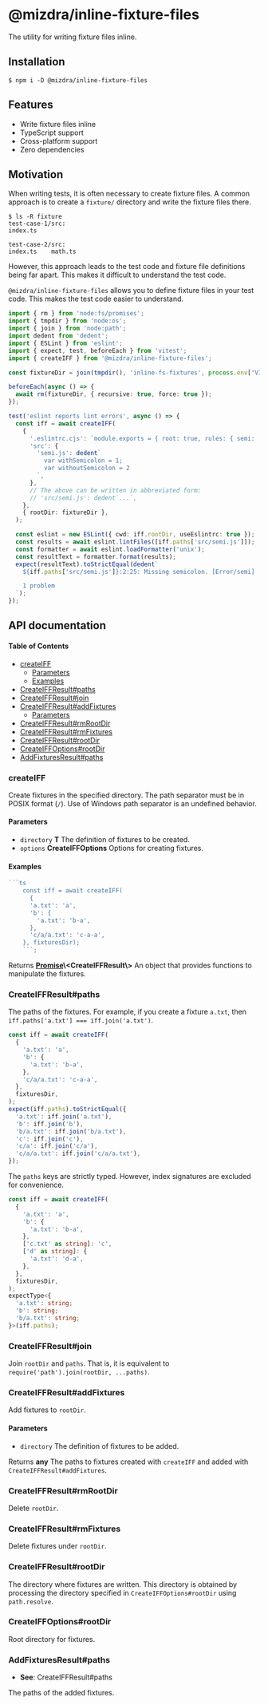 # @mizdra/inline-fixture-files

The utility for writing fixture files inline.

## Installation

```console
$ npm i -D @mizdra/inline-fixture-files
```

## Features

- Write fixture files inline
- TypeScript support
- Cross-platform support
- Zero dependencies

## Motivation

When writing tests, it is often necessary to create fixture files. A common approach is to create a `fixture/` directory and write the fixture files there.

```console
$ ls -R fixture
test-case-1/src:
index.ts

test-case-2/src:
index.ts    math.ts
```

However, this approach leads to the test code and fixture file definitions being far apart. This makes it difficult to understand the test code.

`@mizdra/inline-fixture-files` allows you to define fixture files in your test code. This makes the test code easier to understand.

```typescript
import { rm } from 'node:fs/promises';
import { tmpdir } from 'node:os';
import { join } from 'node:path';
import dedent from 'dedent';
import { ESLint } from 'eslint';
import { expect, test, beforeEach } from 'vitest';
import { createIFF } from '@mizdra/inline-fixture-files';

const fixtureDir = join(tmpdir(), 'inline-fs-fixtures', process.env['VITEST_POOL_ID']!);

beforeEach(async () => {
  await rm(fixtureDir, { recursive: true, force: true });
});

test('eslint reports lint errors', async () => {
  const iff = await createIFF(
    {
      '.eslintrc.cjs': `module.exports = { root: true, rules: { semi: 'error' } };`,
      'src': {
        'semi.js': dedent`
          var withSemicolon = 1;
          var withoutSemicolon = 2
        `,
      },
      // The above can be written in abbreviated form:
      // 'src/semi.js': dedent`...`,
    },
    { rootDir: fixtureDir },
  );

  const eslint = new ESLint({ cwd: iff.rootDir, useEslintrc: true });
  const results = await eslint.lintFiles([iff.paths['src/semi.js']]);
  const formatter = await eslint.loadFormatter('unix');
  const resultText = formatter.format(results);
  expect(resultText).toStrictEqual(dedent`
    ${iff.paths['src/semi.js']}:2:25: Missing semicolon. [Error/semi]

    1 problem
  `);
});
```

## API documentation

<!-- Generated by documentation.js. Update this documentation by updating the source code. -->

#### Table of Contents

- [createIFF][1]
  - [Parameters][2]
  - [Examples][3]
- [CreateIFFResult#paths][4]
- [CreateIFFResult#join][5]
- [CreateIFFResult#addFixtures][6]
  - [Parameters][7]
- [CreateIFFResult#rmRootDir][8]
- [CreateIFFResult#rmFixtures][9]
- [CreateIFFResult#rootDir][10]
- [CreateIFFOptions#rootDir][11]
- [AddFixturesResult#paths][12]

### createIFF

Create fixtures in the specified directory.
The path separator must be in POSIX format (`/`).
Use of Windows path separator is an undefined behavior.

#### Parameters

- `directory` **T** The definition of fixtures to be created.
- `options` **CreateIFFOptions** Options for creating fixtures.

#### Examples

````javascript
```ts
    const iff = await createIFF(
      {
      'a.txt': 'a',
      'b': {
        'a.txt': 'b-a',
      },
      'c/a/a.txt': 'c-a-a',
    }, fixturesDir);
    ```;
````

Returns **[Promise][13]\\&lt;CreateIFFResult\\<T>>** An object that provides functions to manipulate the fixtures.

### CreateIFFResult#paths

The paths of the fixtures.
For example, if you create a fixture `a.txt`, then `iff.paths['a.txt'] === iff.join('a.txt')`.

```ts
const iff = await createIFF(
  {
    'a.txt': 'a',
    'b': {
      'a.txt': 'b-a',
    },
    'c/a/a.txt': 'c-a-a',
  },
  fixturesDir,
);
expect(iff.paths).toStrictEqual({
  'a.txt': iff.join('a.txt'),
  'b': iff.join('b'),
  'b/a.txt': iff.join('b/a.txt'),
  'c': iff.join('c'),
  'c/a': iff.join('c/a'),
  'c/a/a.txt': iff.join('c/a/a.txt'),
});
```

The `paths` keys are strictly typed. However, index signatures are excluded for convenience.

```ts
const iff = await createIFF(
  {
    'a.txt': 'a',
    'b': {
      'a.txt': 'b-a',
    },
    ['c.txt' as string]: 'c',
    ['d' as string]: {
      'a.txt': 'd-a',
    },
  },
  fixturesDir,
);
expectType<{
  'a.txt': string;
  'b': string;
  'b/a.txt': string;
}>(iff.paths);
```

### CreateIFFResult#join

Join `rootDir` and `paths`.
That is, it is equivalent to `require('path').join(rootDir, ...paths)`.

### CreateIFFResult#addFixtures

Add fixtures to `rootDir`.

#### Parameters

- `directory` The definition of fixtures to be added.

Returns **any** The paths to fixtures created with `createIFF` and added with `CreateIFFResult#addFixtures`.

### CreateIFFResult#rmRootDir

Delete `rootDir`.

### CreateIFFResult#rmFixtures

Delete fixtures under `rootDir`.

### CreateIFFResult#rootDir

The directory where fixtures are written.
This directory is obtained by processing the directory specified in `CreateIFFOptions#rootDir`
using `path.resolve`.

### CreateIFFOptions#rootDir

Root directory for fixtures.

### AddFixturesResult#paths

- **See**: CreateIFFResult#paths

The paths of the added fixtures.

[1]: #createiff
[2]: #parameters
[3]: #examples
[4]: #createiffresultpaths
[5]: #createiffresultjoin
[6]: #createiffresultaddfixtures
[7]: #parameters-1
[8]: #createiffresultrmrootdir
[9]: #createiffresultrmfixtures
[10]: #createiffresultrootdir
[11]: #createiffoptionsrootdir
[12]: #addfixturesresultpaths
[13]: https://developer.mozilla.org/docs/Web/JavaScript/Reference/Global_Objects/Promise
